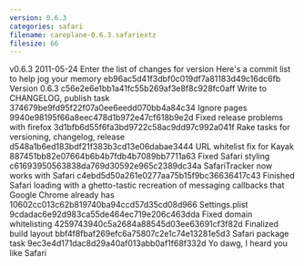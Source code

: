 ```yaml
---
version: 0.6.3
categories: safari
filename: careplane-0.6.3.safariextz
filesize: 66
---
```

v0.6.3 2011-05-24
  Enter the list of changes for version 
  Here's a commit list to help jog your memory
  eb96ac5d41f3dbf0c019df7a81183d49c16dc6fb Version 0.6.3
  c56e2e6e1bb1a41fc55b269af3e8f8c928fc0aff Write to CHANGELOG, publish task
  374679be9fd95f22f07a0ee6eedd070bb4a84c34 Ignore pages
  9940e98195f66a8eec478d1b972e47cf618b9e2d Fixed release problems with firefox
  3d1bfb6d55f6fa3bd9722c58ac9dd97c992a041f Rake tasks for versioning, changelog, release
  d548a1b6ed183bdf21f383b3cd13e06dabae3444 URL whitelist fix for Kayak
  887451bb82e07664b6b4b7fdb4b7089bb7711a63 Fixed Safari styling
  c61693950563838da769d30592e965c2389dc34a SafariTracker now works with Safari
  c4ebd5d50a261e0277aa75b15f9bc36636417c43 Finished Safari loading with a ghetto-tastic recreation of messaging callbacks that Google Chrome already has
  10602cc013c62b819740ba94ccd57d35cd08d966 Settings.plist
  9cdadac6e92d983ca55de464ec719e206c463dda Fixed domain whitelisting
  4259743940c5a2684a88545d03ee63691cf3f82d Finalized build layout
  bbf4f8fbaf269efc6a75807c2e1c74e13281e5d3 Safari package task
  9ec3e4d171dac8d29a40af013abb0af1f68f332d Yo dawg, I heard you like Safari

